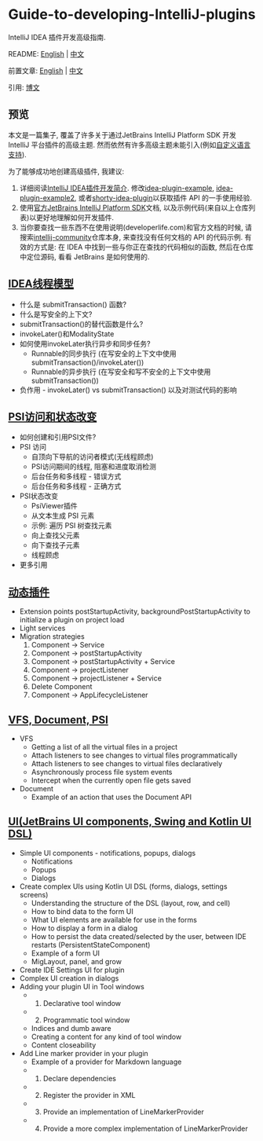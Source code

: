 # Guide-to-developing-IntelliJ-plugins
IntelliJ IDEA 插件开发高级指南.

README: [English](https://github.com/bytebeats/Guide-to-developing-IntelliJ-plugins/blob/main/README.md) | [中文](https://github.com/bytebeats/Guide-to-developing-IntelliJ-plugins/blob/main/README-zh.md)

前置文章: [English](https://github.com/bytebeats/Guide-to-developing-IntelliJ-plugins/blob/main/introduction.md) | [中文](https://github.com/bytebeats/Guide-to-developing-IntelliJ-plugins/blob/main/introduction-zh.md)

引用: [博文](https://developerlife.com/2021/03/13/ij-idea-plugin-advanced/)

## 预览

本文是一篇集子, 覆盖了许多关于通过JetBrains IntelliJ Platform SDK 开发 IntelliJ 平台插件的高级主题. 然而依然有许多高级主题未能引入(例如[自定义语言支持](https://plugins.jetbrains.com/docs/intellij/custom-language-support.html)).

为了能够成功地创建高级插件, 我建议:
1. 详细阅读[IntelliJ IDEA插件开发简介](https://developerlife.com/2020/11/21/idea-plugin-example-intro/). 修改[idea-plugin-example](https://github.com/nazmulidris/idea-plugin-example), [idea-plugin-example2](https://github.com/nazmulidris/idea-plugin-example2), 或者[shorty-idea-plugin](https://github.com/r3bl-org/shorty-idea-plugin)以获取插件 API 的一手使用经验.
2. 使用[官方JetBrains IntelliJ Platform SDK](https://plugins.jetbrains.com/docs/intellij/welcome.html)文档, 以及示例代码(来自以上仓库列表)以更好地理解如何开发插件. 
3. 当你要查找一些东西不在使用说明(developerlife.com)和官方文档的时候, 请搜索[intellij-community](https://github.com/JetBrains/intellij-community)仓库本身, 来查找没有任何文档的 API 的代码示例. 有效的方式是: 在 IDEA 中找到一些与你正在查找的代码相似的函数, 然后在仓库中定位源码, 看看 JetBrains 是如何使用的.

## [IDEA线程模型](https://github.com/bytebeats/Guide-to-developing-IntelliJ-plugins/blob/main/en/idea_threading_model.md)

* 什么是 submitTransaction() 函数?
* 什么是写安全的上下文?
* submitTransaction()的替代函数是什么?
* invokeLater()和ModalityState
* 如何使用invokeLater执行异步和同步任务?
  * Runnable的同步执行 (在写安全的上下文中使用submitTransaction()/invokeLater())
  * Runnable的异步执行 (在写安全和写不安全的上下文中使用submitTransaction())
* 负作用 - invokeLater() vs submitTransaction() 以及对测试代码的影响

## [PSI访问和状态改变](https://github.com/bytebeats/Guide-to-developing-IntelliJ-plugins/blob/main/en/psi_access_and_mutation.md)

* 如何创建和引用PSI文件?
* PSI 访问
  * 自顶向下导航的访问者模式(无线程顾虑)
  * PSI访问期间的线程, 阻塞和进度取消检测
  * 后台任务和多线程 - 错误方式
  * 后台任务和多线程 - 正确方式
* PSI状态改变
  * PsiViewer插件
  * 从文本生成 PSI 元素
  * 示例: 遍历 PSI 树查找元素
  * 向上查找父元素
  * 向下查找子元素
  * 线程顾虑
* 更多引用

## [动态插件](https://github.com/bytebeats/Guide-to-developing-IntelliJ-plugins/blob/main/en/dynamic_plugins.md)

* Extension points postStartupActivity, backgroundPostStartupActivity to initialize a plugin on project load
* Light services
* Migration strategies
  1. Component -> Service
  2. Component -> postStartupActivity
  3. Component -> postStartupActivity + Service
  4. Component -> projectListener
  5. Component -> projectListener + Service
  6. Delete Component
  7. Component -> AppLifecycleListener

## [VFS, Document, PSI](https://github.com/bytebeats/Guide-to-developing-IntelliJ-plugins/blob/main/en/vfs_document_psi.md)

* VFS
  * Getting a list of all the virtual files in a project
  * Attach listeners to see changes to virtual files programmatically
  * Attach listeners to see changes to virtual files declaratively
  * Asynchronously process file system events
  * Intercept when the currently open file gets saved
* Document
  * Example of an action that uses the Document API

## [UI(JetBrains UI components, Swing and Kotlin UI DSL)](https://github.com/bytebeats/Guide-to-developing-IntelliJ-plugins/blob/main/enintellij_plugin_sdk_ui.md)

* Simple UI components - notifications, popups, dialogs
  * Notifications
  * Popups
  * Dialogs
* Create complex UIs using Kotlin UI DSL (forms, dialogs, settings screens)
  * Understanding the structure of the DSL (layout, row, and cell)
  * How to bind data to the form UI
  * What UI elements are available for use in the forms
  * How to display a form in a dialog
  * How to persist the data created/selected by the user, between IDE restarts (PersistentStateComponent)
  * Example of a form UI
  * MigLayout, panel, and grow
* Create IDE Settings UI for plugin
* Complex UI creation in dialogs
* Adding your plugin UI in Tool windows
  * 1. Declarative tool window
  * 2. Programmatic tool window
  * Indices and dumb aware
  * Creating a content for any kind of tool window
  * Content closeability
* Add Line marker provider in your plugin
  * Example of a provider for Markdown language
  * 1. Declare dependencies
  * 2. Register the provider in XML
  * 3. Provide an implementation of LineMarkerProvider
  * 4. Provide a more complex implementation of LineMarkerProvider
